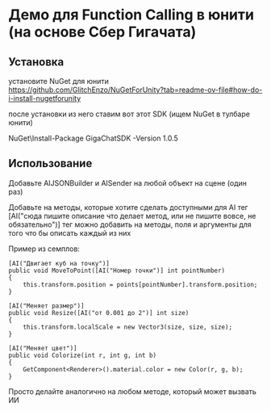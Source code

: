 # Демо для Function Calling в юнити (на основе Сбер Гигачата)

## Установка

установите NuGet для юнити
https://github.com/GlitchEnzo/NuGetForUnity?tab=readme-ov-file#how-do-i-install-nugetforunity

после установки из него ставим вот этот SDK (ищем NuGet в тулбаре юнити) 

NuGet\Install-Package GigaChatSDK -Version 1.0.5

## Использование

Добавьте AIJSONBuilder и AISender на любой объект на сцене (один раз)

Добавьте на методы, которые хотите сделать доступными для AI тег [AI("сюда пишите описание что делает метод, или не пишите вовсе, не обязательно")]
тег можно добавить на методы, поля и аргументы для того что бы описать каждый из них

Пример из семплов:

    [AI("Двигает куб на точку")]
    public void MoveToPoint([AI("Номер точки")] int pointNumber)
    {
        this.transform.position = points[pointNumber].transform.position;
    }

    [AI("Меняет размер")]
    public void Resize([AI("от 0.001 до 2")] int size)
    {
        this.transform.localScale = new Vector3(size, size, size);
    }

    [AI("Меняет цвет")]
    public void Colorize(int r, int g, int b)
    {
        GetComponent<Renderer>().material.color = new Color(r, g, b);
    }

Просто делайте аналогично на любом методе, который может вызвать ИИ